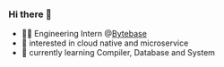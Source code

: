 ### Hi there 👋

- 🧑‍💼 Engineering Intern @[Bytebase](https://github.com/bytebase)
- 💓 interested in cloud native and microservice
- 🌱 currently learning Compiler, Database and System

<!--
**qsliu2017/qsliu2017** is a ✨ _special_ ✨ repository because its `README.md` (this file) appears on your GitHub profile.

Here are some ideas to get you started:

- 🔭 I’m currently working on ...
- 🌱 I’m currently learning ...
- 👯 I’m looking to collaborate on ...
- 🤔 I’m looking for help with ...
- 💬 Ask me about ...
- 📫 How to reach me: ...
- 😄 Pronouns: ...
-->
